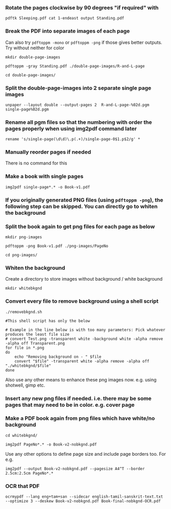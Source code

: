 ### Rotate the pages clockwise by 90 degrees "if required" with
`pdftk Sleeping.pdf cat 1-endeast output Standing.pdf`

### Break the PDF into separate images of each page
Can also try `pdftoppm -mono` or `pdftoppm -png` if those gives better outputs. Try without neither for color

`mkdir double-page-images`

`pdftoppm -gray Standing.pdf ./double-page-images/R-and-L-page`

`cd double-page-images/`
 
### Split the double-page-images into 2 separate single page images
`unpaper --layout double --output-pages 2  R-and-L-page-%02d.pgm single-page%02d.pgm`
 
### Rename all pgm files so that the numbering with order the pages properly when using img2pdf command later
`rename 's/single-page(\d\d)\.p(.+)/single-page-0$1.p$2/g' *`

### Manually reorder pages if needed
There is no command for this
  
### Make a book with single pages
`img2pdf single-page*.* -o Book-v1.pdf`


### If you originally generated PNG files (using `pdftoppm -png`), the following step can be skipped. You can directly go to whiten the background
 
### Split the book again to get png files for each page as below
`mkdir png-images`

`pdftoppm -png Book-v1.pdf ./png-images/PageNo`

`cd png-images/`

### Whiten the background
Create a directory to store images without background / white background 

`mkdir whitebkgnd`
 
### Convert every file to remove background using a shell script
`./removebkgnd.sh`

```
#This shell script has only the below

# Example in the line below is with too many parameters: Pick whatever produces the least file size 
# convert Test.png -transparent white -background white -alpha remove -alpha off Transparent.png
for file in *.png
do
    echo "Removing background on - " $file
    convert "$file" -transparent white -alpha remove -alpha off "./whitebkgnd/$file"
done
```
Also use any other means to enhance these png images now. e.g. using shotwell, gimp etc.

### Insert any new png files if needed. i.e. there may be some pages that may need to be in color. e.g. cover page
### Make a PDF book again from png files which have white/no background
`cd whitebkgnd/`

`img2pdf PageNo*.* -o Book-v2-nobkgnd.pdf`

Use any other options to define page size and include page borders too. For e.g.

`img2pdf --output Book-v2-nobkgnd.pdf --pagesize A4^T --border 2.5cm:2.5cm PageNo*.*`

### OCR that PDF 
`ocrmypdf --lang eng+tam+san --sidecar english-tamil-sanskrit-text.txt --optimize 3 --deskew Book-v2-nobkgnd.pdf Book-final-nobkgnd-OCR.pdf`
